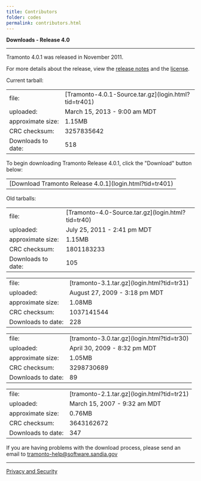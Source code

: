 ```yaml
---
title: Contributors
folder: codes
permalink: contributors.html
---
```


**Downloads - Release 4.0**

***

Tramonto 4.0.1 was released in November 2011.  

For more details about the release, view the [release notes](../release_notes.html) and the [license](../license.html).  

<span class="bold">Current tarball:</span>

<table class="currentTarballTable" cellspacing="0" cellpadding="0">

<tbody>

<tr>

<td>file:</td>

<td>[Tramonto-4.0.1-Source.tar.gz](login.html?tid=tr401)</td>

</tr>

<tr>

<td>uploaded:</td>

<td>March 15, 2013 - 9:00 am MDT</td>

</tr>

<tr>

<td>approximate size:</td>

<td>1.15MB</td>

</tr>

<tr>

<td>CRC checksum:</td>

<td>3257835642</td>

</tr>

<tr>

<td>Downloads to date:</td>

<td>518</td>

</tr>

</tbody>

</table>

To begin downloading Tramonto Release 4.0.1, click the "Download" button below:  

<div class="buttonBox">

<table class="buttonTable" cellspacing="0" cellpadding="0">

<tbody>

<tr>

<td>

<div class="button">[Download Tramonto Release 4.0.1](login.html?tid=tr401)</div>

</td>

</tr>

</tbody>

</table>

</div>

<span class="bold">Old tarballs:</span>

<table class="currentTarballTable" cellspacing="0" cellpadding="0">

<tbody>

<tr>

<td>file:</td>

<td>[Tramonto-4.0-Source.tar.gz](login.html?tid=tr40)</td>

</tr>

<tr>

<td>uploaded:</td>

<td>July 25, 2011 - 2:41 pm MDT</td>

</tr>

<tr>

<td>approximate size:</td>

<td>1.15MB</td>

</tr>

<tr>

<td>CRC checksum:</td>

<td>1801183233</td>

</tr>

<tr>

<td>Downloads to date:</td>

<td>105</td>

</tr>

</tbody>

</table>

<table class="currentTarballTable" cellspacing="0" cellpadding="0">

<tbody>

<tr>

<td>file:</td>

<td>[tramonto-3.1.tar.gz](login.html?tid=tr31)</td>

</tr>

<tr>

<td>uploaded:</td>

<td>August 27, 2009 - 3:18 pm MDT</td>

</tr>

<tr>

<td>approximate size:</td>

<td>1.08MB</td>

</tr>

<tr>

<td>CRC checksum:</td>

<td>1037141544</td>

</tr>

<tr>

<td>Downloads to date:</td>

<td>228</td>

</tr>

</tbody>

</table>

<table class="currentTarballTable" cellspacing="0" cellpadding="0">

<tbody>

<tr>

<td>file:</td>

<td>[tramonto-3.0.tar.gz](login.html?tid=tr30)</td>

</tr>

<tr>

<td>uploaded:</td>

<td>April 30, 2009 - 8:32 pm MDT</td>

</tr>

<tr>

<td>approximate size:</td>

<td>1.05MB</td>

</tr>

<tr>

<td>CRC checksum:</td>

<td>3298730689</td>

</tr>

<tr>

<td>Downloads to date:</td>

<td>89</td>

</tr>

</tbody>

</table>

<table class="currentTarballTable" cellspacing="0" cellpadding="0">

<tbody>

<tr>

<td>file:</td>

<td>[tramonto-2.1.tar.gz](login.html?tid=tr21)</td>

</tr>

<tr>

<td>uploaded:</td>

<td>March 15, 2007 - 9:32 am MDT</td>

</tr>

<tr>

<td>approximate size:</td>

<td>0.76MB</td>

</tr>

<tr>

<td>CRC checksum:</td>

<td>3643162672</td>

</tr>

<tr>

<td>Downloads to date:</td>

<td>347</td>

</tr>

</tbody>

</table>

If you are having problems with the download process, please send an email to [tramonto-help@software.sandia.gov](mailto:tramonto-help@software.sandia.gov)

***

<a href="http://www.sandia.gov/general/privacy-security/index.html">Privacy and Security</a>   